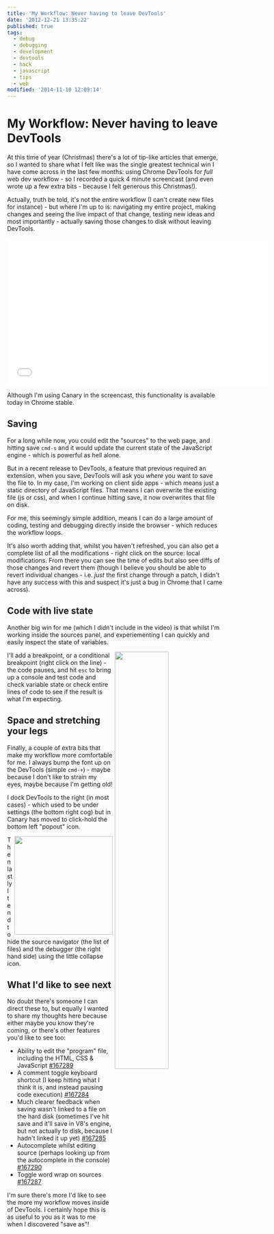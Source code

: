 ```yaml
---
title: 'My Workflow: Never having to leave DevTools'
date: '2012-12-21 13:35:22'
published: true
tags:
  - debug
  - debugging
  - development
  - devtools
  - hack
  - javascript
  - tips
  - web
modified: '2014-11-10 12:09:14'
---
```

# My Workflow: Never having to leave DevTools

At this time of year (Christmas) there's a lot of tip-like articles that emerge, so I wanted to share what I felt like was the single greatest technical win I have come across in the last few months: using Chrome DevTools for *full* web dev workflow - so I recorded a quick 4 minute screencast (and even wrote up a few extra bits - because I felt generous this Christmas!).

Actually, truth be told, it's not the entire workflow (I can't create new files for instance) - but where I'm up to is: navigating my entire project, making changes and seeing the live impact of that change, testing new ideas and most importantly - actually saving those changes to disk without leaving DevTools.

<iframe width="612" height="344" src="//www.youtube.com/embed/ura4ee4fjZs?rel=0" frameborder="0" allowfullscreen></iframe>

Although I'm using Canary in the screencast, this functionality is available today in Chrome stable.

## Saving

For a long while now, you could edit the "sources" to the web page, and hitting save `cmd-s` and it would update the current state of the JavaScript engine - which is powerful as hell alone.

But in a recent release to DevTools, a feature that previous required an extension, when you save, DevTools will ask you *where* you want to save the file to. In my case, I'm working on client side apps - which means just a static directory of JavaScript files. That means I can overwrite the existing file (js or css), and when I continue hitting save, it now overwrites that file on disk.

For me, this seemingly simple addition, means I can do a large amount of coding, testing and debugging directly inside the browser - which reduces the workflow loops.

It's also worth adding that, whilst you haven't refreshed, you can also get a complete list of all the modifications - right click on the source: local modifications. From there you can see the time of edits but also see diffs of those changes and revert them (though I believe you should be able to revert individual changes - i.e. *just* the first change through a patch, I didn't have any success with this and suspect it's just a bug in Chrome that I came across).

## Code with live state

Another big win for me (which I didn't include in the video) is that whilst I'm working inside the sources panel, and experiementing I can quickly and easily inspect the state of variables.

<img src="http://remysharp.com/images/devtools-conditional.png" style="float:right;margin-left: 5px; margin-bottom: 5px; width: 50%;">I'll add a breakpoint, or a conditional breakpoint (right click on the line) - the code pauses, and hit `esc` to bring up a console and test code and check variable state or check entire lines of code to see if the result is what I'm expecting.

## Space and stretching your legs

Finally, a couple of extra bits that make my workflow more comfortable for me. I always bump the font up on the DevTools (simple `cmd-+`) - maybe because I don't like to strain my eyes, maybe because I'm getting old!

I dock DevTools to the right (in most cases) - which used to be under settings (the bottom right cog) but in Canary has moved to click-hold the bottom left "popout" icon.

<img src="http://remysharp.com/images/devtools-hide-breaks.png" style="float:right;margin-left: 5px; margin-bottom: 5px; width: 230px;">
Then lastly I tend to hide the source navigator (the list of files) and the debugger (the right hand side) using the little collapse icon.

## What I'd like to see next

No doubt there's someone I can direct these to, but equally I wanted to share my thoughts here because either maybe you know they're coming, or there's other features you'd like to see too:

- Ability to edit the "program" file, including the HTML, CSS & JavaScript [#167289](https://code.google.com/p/chromium/issues/detail?id=167289)
- A comment toggle keyboard shortcut (I keep hitting what I think it is, and instead pausing code execution) [#167284](https://code.google.com/p/chromium/issues/detail?id=167284)
- Much clearer feedback when saving wasn't linked to a file on the hard disk (sometimes I've hit save and it'll save in V8's engine, but not actually to disk, because I hadn't linked it up yet) [#167285](https://code.google.com/p/chromium/issues/detail?id=167285)
- Autocomplete whilst editing source (perhaps looking up from the autocomplete in the console) [#167290](https://code.google.com/p/chromium/issues/detail?id=167290)
- Toggle word wrap on sources [#167287](https://code.google.com/p/chromium/issues/detail?id=167287)

I'm sure there's more I'd like to see the more my workflow moves inside of DevTools. I certainly hope this is as useful to you as it was to me when I discovered "save as"!
